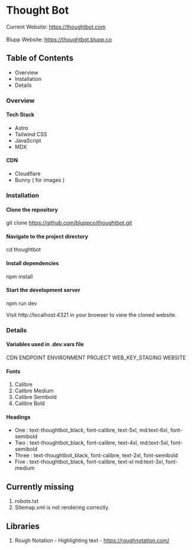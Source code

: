 # Thought Bot

Current Website: https://thoughtbot.com
\
\
Blupp Website: https://thoughtbot.blupp.co

## Table of Contents

- Overview
- Installation
- Details

### Overview

#### Tech Stack

- Astro
- Tailwind CSS
- JavaScript
- MDX

#### CDN

- Cloudflare
-  Bunny ( for images )

### Installation

#### Clone the repository

git clone https://github.com/bluppco/thoughtbot.git

#### Navigate to the project directory

cd thoughtbot

#### Install dependencies

npm install

#### Start the development server

npm run dev

Visit http://localhost:4321 in your browser to view the cloned website.

### Details

#### Variables used in .dev.vars file
CDN
ENDPOINT
ENVIRONMENT
PROJECT
WEB_KEY_STAGING
WEBSITE

#### Fonts

1. Calibre
2. Calibre Medium
3. Calibre Semibold
4. Calibre Bold

#### Headings

- One : text-thoughtbot_black, font-calibre, text-5xl, md:text-6xl, font-semibold
- Two : text-thoughtbot_black, font-calibre, text-4xl, md:text-5xl, font-semibold
- Three : text-thoughtbot_black, font-calibre, text-2xl, font-semibold
- Five : text-thoughtbot_black, font-calibre, text-xl md:text-3xl, font-medium


## Currently missing

1. robots.txt
2. Sitemap.xml is not rendering correctly.

## Libraries

1. Rough Notation - Highlighting text - https://roughnotation.com/
